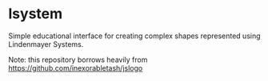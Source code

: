 # lsystem
Simple educational interface for creating complex shapes represented using Lindenmayer Systems.

Note: this repository borrows heavily from https://github.com/inexorabletash/jslogo
